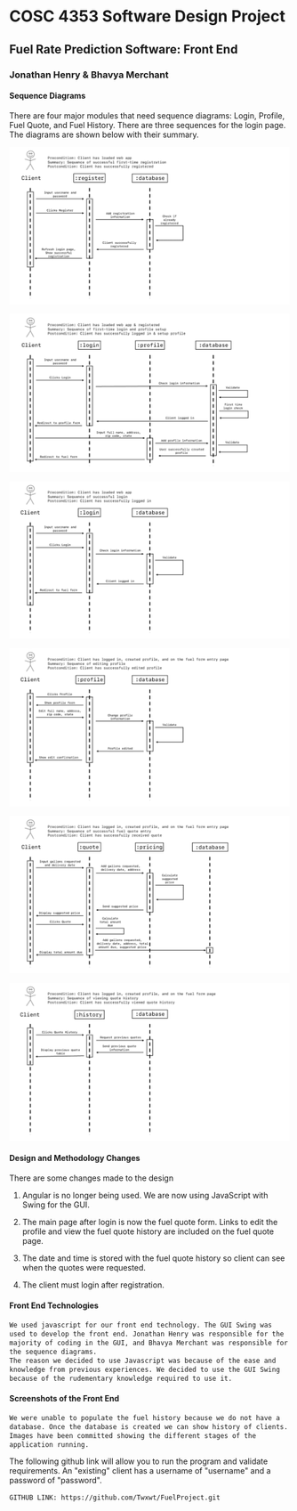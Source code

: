 # COSC 4353 Software Design Project

## Fuel Rate Prediction Software: Front End

### Jonathan Henry & Bhavya Merchant

#### Sequence Diagrams

There are four major modules that need sequence diagrams: Login, Profile, Fuel Quote, and Fuel History. There are three sequences for the login page. The diagrams are shown below with their summary.

![Registration](Registration.png)

![FirstTimeLogin](FirstTimeLogin.png)

![Login](Login.png)

![Profile](Profile.png)

![FuelQuote](FuelQuote.png)

![FuelHistory](FuelHistory.png)

#### Design and Methodology Changes

There are some changes made to the design

1. Angular is no longer being used. We are now using JavaScript with Swing for the GUI.

2. The main page after login is now the fuel quote form. Links to edit the profile and view the fuel quote history are included on the fuel quote page.

3. The date and time is stored with the fuel quote history so client can see when the quotes were requested.

4. The client must login after registration.

#### Front End Technologies

	We used javascript for our front end technology. The GUI Swing was used to develop the front end. Jonathan Henry was responsible for the majority of coding in the GUI, and Bhavya Merchant was responsible for the sequence diagrams.
	The reason we decided to use Javascript was because of the ease and knowledge from previous experiences. We decided to use the GUI Swing because of the rudementary knowledge required to use it.

#### Screenshots of the Front End

	We were unable to populate the fuel history because we do not have a database. Once the database is created we can show history of clients. Images have been committed showing the different stages of the application running.
	
The following github link will allow you to run the program and validate requirements. An "existing" client has a username of "username" and a password of "password".
	
 	GITHUB LINK: https://github.com/Twxwt/FuelProject.git